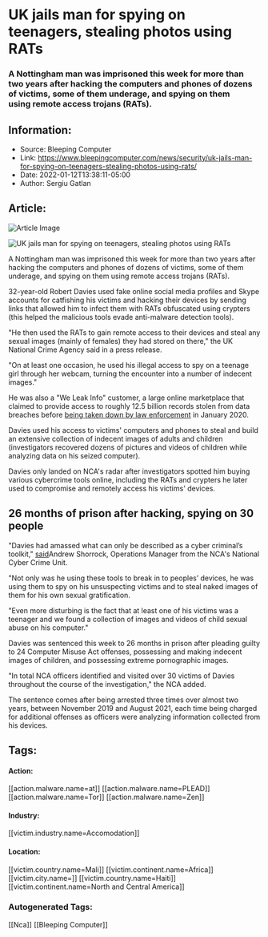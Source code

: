 # UK jails man for spying on teenagers, stealing photos using RATs
### A Nottingham man was imprisoned this week for more than two years after hacking the computers and phones of dozens of victims, some of them underage, and spying on them using remote access trojans (RATs). 

## Information:
+ Source: Bleeping Computer
+ Link: https://www.bleepingcomputer.com/news/security/uk-jails-man-for-spying-on-teenagers-stealing-photos-using-rats/
+ Date: 2022-01-12T13:38:11-05:00
+ Author: Sergiu Gatlan


## Article:
![Article Image](https://www.bleepstatic.com/content/hl-images/2021/05/13/spyware.jpg)

![UK jails man for spying on teenagers, stealing photos using RATs](https://www.bleepstatic.com/content/hl-images/2021/05/13/spyware.jpg)


A Nottingham man was imprisoned this week for more than two years after hacking the computers and phones of dozens of victims, some of them underage, and spying on them using remote access trojans (RATs). 


32-year-old Robert Davies used fake online social media profiles and Skype accounts for catfishing his victims and hacking their devices by sending links that allowed him to infect them with RATs obfuscated using crypters (this helped the malicious tools evade anti-malware detection tools).


"He then used the RATs to gain remote access to their devices and steal any sexual images (mainly of females) they had stored on there," the UK National Crime Agency said in a press release.


"On at least one occasion, he used his illegal access to spy on a teenage girl through her webcam, turning the encounter into a number of indecent images."


He was also a "We Leak Info" customer, a large online marketplace that claimed to provide access to roughly 12.5 billion records stolen from data breaches before [being taken down by law enforcement](https://www.bleepingcomputer.com/news/security/weleakinfocom-seized-for-selling-info-from-data-breaches-2-arrested/) in January 2020.


Davies used his access to victims' computers and phones to steal and build an extensive collection of indecent images of adults and children (investigators recovered dozens of pictures and videos of children while analyzing data on his seized computer).


Davies only landed on NCA's radar after investigators spotted him buying various cybercrime tools online, including the RATs and crypters he later used to compromise and remotely access his victims' devices.


26 months of prison after hacking, spying on 30 people
------------------------------------------------------


"Davies had amassed what can only be described as a cyber criminal’s toolkit," [said](https://www.nationalcrimeagency.gov.uk/news/cyber-voyeur-hacked-computers-to-spy-on-victims)Andrew Shorrock, Operations Manager from the NCA's National Cyber Crime Unit.


"Not only was he using these tools to break in to peoples’ devices, he was using them to spy on his unsuspecting victims and to steal naked images of them for his own sexual gratification.


"Even more disturbing is the fact that at least one of his victims was a teenager and we found a collection of images and videos of child sexual abuse on his computer."


Davies was sentenced this week to 26 months in prison after pleading guilty to 24 Computer Misuse Act offenses, possessing and making indecent images of children, and possessing extreme pornographic images.


"In total NCA officers identified and visited over 30 victims of Davies throughout the course of the investigation," the NCA added.


The sentence comes after being arrested three times over almost two years, between November 2019 and August 2021, each time being charged for additional offenses as officers were analyzing information collected from his devices.





## Tags:

#### Action:
[[action.malware.name=at]] [[action.malware.name=PLEAD]] [[action.malware.name=Tor]] [[action.malware.name=Zen]]

#### Industry:
[[victim.industry.name=Accomodation]]

#### Location:
[[victim.country.name=Mali]] [[victim.continent.name=Africa]] [[victim.city.name=]] [[victim.country.name=Haiti]] [[victim.continent.name=North and Central America]]

### Autogenerated Tags:
[[Nca]] [[Bleeping Computer]]

